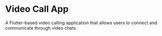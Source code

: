 # Video Call App

A Flutter-based video calling application that allows users to connect and communicate through video chats.
